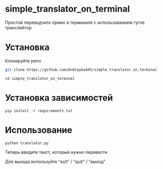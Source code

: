 # simple_translator_on_terminal
 Простой переводчитк прямо в терминале с использованием гугле транслейтор
 # Установка
 Клонируйте репо

 ```bash
git clone https://github.com/Andreyka445/simple_translator_on_terminal.git
```
```
cd simple_translator_on_terminal
```

# Установка зависимостей

```
pip install -r requirements.txt
```
# Использование
```
python translator.py
```
Теперь введите текст, который нужно перевести

Для выхода используйте "exit" / "quit" / "выход"
